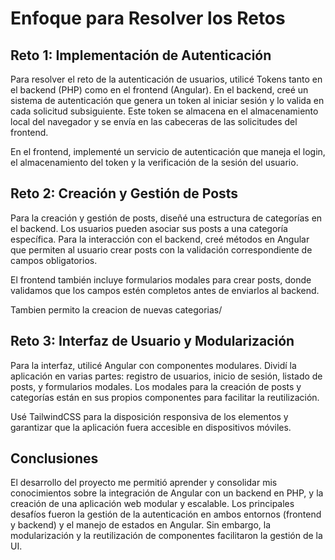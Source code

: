 # Enfoque para Resolver los Retos

## Reto 1: Implementación de Autenticación

Para resolver el reto de la autenticación de usuarios, utilicé Tokens tanto en el backend (PHP) como en el frontend (Angular). En el backend, creé un sistema de autenticación que genera un token al iniciar sesión y lo valida en cada solicitud subsiguiente. Este token se almacena en el almacenamiento local del navegador y se envía en las cabeceras de las solicitudes del frontend.

En el frontend, implementé un servicio de autenticación que maneja el login, el almacenamiento del token y la verificación de la sesión del usuario.

## Reto 2: Creación y Gestión de Posts

Para la creación y gestión de posts, diseñé una estructura de categorías en el backend. Los usuarios pueden asociar sus posts a una categoría específica. Para la interacción con el backend, creé métodos en Angular que permiten al usuario crear posts con la validación correspondiente de campos obligatorios.

El frontend también incluye formularios modales para crear posts, donde validamos que los campos estén completos antes de enviarlos al backend.

Tambien permito la creacion de nuevas categorias/

## Reto 3: Interfaz de Usuario y Modularización

Para la interfaz, utilicé Angular con componentes modulares. Dividí la aplicación en varias partes: registro de usuarios, inicio de sesión, listado de posts, y formularios modales. Los modales para la creación de posts y categorías están en sus propios componentes para facilitar la reutilización.

Usé TailwindCSS para la disposición responsiva de los elementos y garantizar que la aplicación fuera accesible en dispositivos móviles.

## Conclusiones

El desarrollo del proyecto me permitió aprender y consolidar mis conocimientos sobre la integración de Angular con un backend en PHP, y la creación de una aplicación web modular y escalable. Los principales desafíos fueron la gestión de la autenticación en ambos entornos (frontend y backend) y el manejo de estados en Angular. Sin embargo, la modularización y la reutilización de componentes facilitaron la gestión de la UI.
